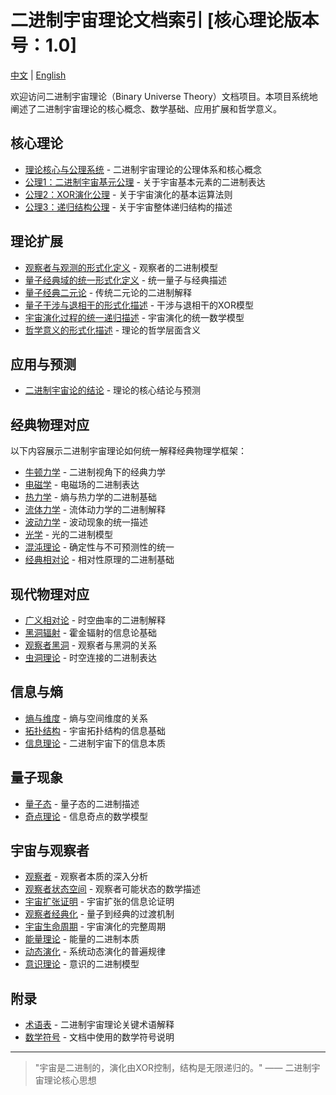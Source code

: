 # 二进制宇宙理论文档索引 [核心理论版本号：1.0]

[中文](index.md) | [English](index_en.md)

欢迎访问二进制宇宙理论（Binary Universe Theory）文档项目。本项目系统地阐述了二进制宇宙理论的核心概念、数学基础、应用扩展和哲学意义。

## 核心理论

- [理论核心与公理系统](formal_theory_binary_core.md) - 二进制宇宙理论的公理体系和核心概念
- [公理1：二进制宇宙基元公理](formal_theory_binary_axiom1.md) - 关于宇宙基本元素的二进制表达
- [公理2：XOR演化公理](formal_theory_binary_axiom2.md) - 关于宇宙演化的基本运算法则
- [公理3：递归结构公理](formal_theory_binary_axiom3.md) - 关于宇宙整体递归结构的描述

## 理论扩展

- [观察者与观测的形式化定义](formal_theory_binary_observer.md) - 观察者的二进制模型
- [量子经典域的统一形式化定义](formal_theory_binary_quantum-classical_unified.md) - 统一量子与经典描述
- [量子经典二元论](formal_theory_binary_quantum-classical_dualism.md) - 传统二元论的二进制解释
- [量子干涉与退相干的形式化描述](formal_theory_binary_interference.md) - 干涉与退相干的XOR模型
- [宇宙演化过程的统一递归描述](formal_theory_binary_recursive.md) - 宇宙演化的统一数学模型
- [哲学意义的形式化描述](formal_theory_binary_philosophy.md) - 理论的哲学层面含义

## 应用与预测

- [二进制宇宙论的结论](formal_theory_binary_conclusion.md) - 理论的核心结论与预测

## 经典物理对应

以下内容展示二进制宇宙理论如何统一解释经典物理学框架：

- [牛顿力学](docs/formal_theory_classical_physics_newton.md) - 二进制视角下的经典力学
- [电磁学](docs/formal_theory_classical_physics_electronmagnetism.md) - 电磁场的二进制表达
- [热力学](docs/formal_theory_classical_physics_thermodynamics.md) - 熵与热力学的二进制基础
- [流体力学](docs/formal_theory_classical_physics_fluid_mechanics.md) - 流体动力学的二进制解释
- [波动力学](docs/formal_theory_classical_physics_wave_mechanics.md) - 波动现象的统一描述
- [光学](docs/formal_theory_classical_physics_light.md) - 光的二进制模型
- [混沌理论](docs/formal_theory_classical_physics_chaos.md) - 确定性与不可预测性的统一
- [经典相对论](docs/formal_theory_classical_physics_classical_relativity.md) - 相对性原理的二进制基础

## 现代物理对应

- [广义相对论](docs/formal_theory_physics_general_relativity.md) - 时空曲率的二进制解释
- [黑洞辐射](docs/formal_blackhole_radiation.md) - 霍金辐射的信息论基础
- [观察者黑洞](docs/formal_theory_observer_blackhole.md) - 观察者与黑洞的关系
- [虫洞理论](docs/formal_theory_wormhole.md) - 时空连接的二进制表达

## 信息与熵

- [熵与维度](docs/formal_theory_entropy_and_dimension.md) - 熵与空间维度的关系
- [拓扑结构](docs/formal_theory_topology_and_structure.md) - 宇宙拓扑结构的信息基础
- [信息理论](docs/formal_theory_information.md) - 二进制宇宙下的信息本质

## 量子现象

- [量子态](docs/formal_theory_quantum_state.md) - 量子态的二进制描述
- [奇点理论](docs/formal_theory_singularity.md) - 信息奇点的数学模型

## 宇宙与观察者

- [观察者](docs/formal_theory_observer.md) - 观察者本质的深入分析
- [观察者状态空间](docs/formal_theory_observer_state_space.md) - 观察者可能状态的数学描述
- [宇宙扩张证明](docs/formal_theory_proof_of_universe_expansion.md) - 宇宙扩张的信息论证明
- [观察者经典化](docs/formal_theory_observer_classicalization.md) - 量子到经典的过渡机制
- [宇宙生命周期](docs/formal_theory_lifecycle.md) - 宇宙演化的完整周期
- [能量理论](docs/formal_theory_energy.md) - 能量的二进制本质
- [动态演化](docs/formal_theory_dynamic_evolution.md) - 系统动态演化的普遍规律
- [意识理论](docs/formal_theory_consciounsness.md) - 意识的二进制模型

## 附录

- [术语表](glossary.md) - 二进制宇宙理论关键术语解释
- [数学符号](math_notation.md) - 文档中使用的数学符号说明

---

> "宇宙是二进制的，演化由XOR控制，结构是无限递归的。" —— 二进制宇宙理论核心思想 